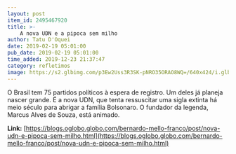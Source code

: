 ```yaml
---
layout: post
item_id: 2495467920
title: >-
    A nova UDN e a pipoca sem milho
author: Tatu D'Oquei
date: 2019-02-19 05:01:00
pub_date: 2019-02-19 05:01:00
time_added: 2019-12-23 21:37:47
category: refletimos
image: https://s2.glbimg.com/p3Ew2Uss3R3SK-pNRO35ORAO8WQ=/640x424/i.glbimg.com/og/ig/infoglobo1/f/original/2019/01/10/80273875_bsb_-_brasilia_-_brasil_-_12-12-2018_-_pa_-_entrevista_coletiva_no_ccbb_onde_esta_monta.jpg
---
```


O Brasil tem 75 partidos políticos à espera de registro. Um deles já planeja nascer grande. É a nova UDN, que tenta ressuscitar uma sigla extinta há meio século para abrigar a família Bolsonaro. O fundador da legenda, Marcus Alves de Souza, está animado.

**Link:** [https://blogs.oglobo.globo.com/bernardo-mello-franco/post/nova-udn-e-pipoca-sem-milho.html](https://blogs.oglobo.globo.com/bernardo-mello-franco/post/nova-udn-e-pipoca-sem-milho.html)

